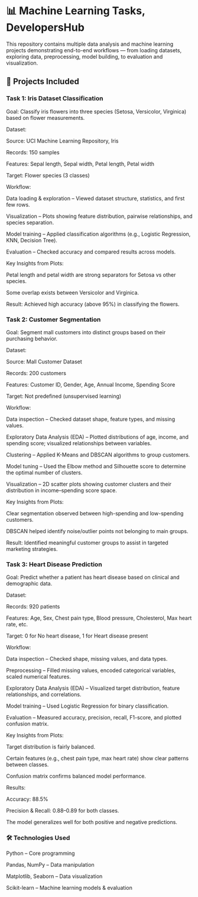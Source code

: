 # 📊 Machine Learning Tasks, DevelopersHub

This repository contains multiple data analysis and machine learning projects demonstrating end-to-end workflows — from loading datasets, exploring data, preprocessing, model building, to evaluation and visualization.

## 📁 Projects Included
### Task 1: Iris Dataset Classification

Goal: Classify iris flowers into three species (Setosa, Versicolor, Virginica) based on flower measurements.

Dataset:

Source: UCI Machine Learning Repository, Iris

Records: 150 samples

Features: Sepal length, Sepal width, Petal length, Petal width

Target: Flower species (3 classes)

Workflow:

Data loading & exploration – Viewed dataset structure, statistics, and first few rows.

Visualization – Plots showing feature distribution, pairwise relationships, and species separation.

Model training – Applied classification algorithms (e.g., Logistic Regression, KNN, Decision Tree).

Evaluation – Checked accuracy and compared results across models.

Key Insights from Plots:

Petal length and petal width are strong separators for Setosa vs other species.

Some overlap exists between Versicolor and Virginica.

Result:
Achieved high accuracy (above 95%) in classifying the flowers.

### Task 2: Customer Segmentation

Goal: Segment mall customers into distinct groups based on their purchasing behavior.

Dataset:

Source: Mall Customer Dataset

Records: 200 customers

Features: Customer ID, Gender, Age, Annual Income, Spending Score

Target: Not predefined (unsupervised learning)

Workflow:

Data inspection – Checked dataset shape, feature types, and missing values.

Exploratory Data Analysis (EDA) – Plotted distributions of age, income, and spending score; visualized relationships between variables.

Clustering – Applied K-Means and DBSCAN algorithms to group customers.

Model tuning – Used the Elbow method and Silhouette score to determine the optimal number of clusters.

Visualization – 2D scatter plots showing customer clusters and their distribution in income–spending score space.

Key Insights from Plots:

Clear segmentation observed between high-spending and low-spending customers.

DBSCAN helped identify noise/outlier points not belonging to main groups.

Result:
Identified meaningful customer groups to assist in targeted marketing strategies.

### Task 3: Heart Disease Prediction

Goal: Predict whether a patient has heart disease based on clinical and demographic data.

Dataset:

Records: 920 patients

Features: Age, Sex, Chest pain type, Blood pressure, Cholesterol, Max heart rate, etc.

Target: 0 for No heart disease, 1 for Heart disease present

Workflow:

Data inspection – Checked shape, missing values, and data types.

Preprocessing – Filled missing values, encoded categorical variables, scaled numerical features.

Exploratory Data Analysis (EDA) – Visualized target distribution, feature relationships, and correlations.

Model training – Used Logistic Regression for binary classification.

Evaluation – Measured accuracy, precision, recall, F1-score, and plotted confusion matrix.

Key Insights from Plots:

Target distribution is fairly balanced.

Certain features (e.g., chest pain type, max heart rate) show clear patterns between classes.

Confusion matrix confirms balanced model performance.

Results:

Accuracy: 88.5%

Precision & Recall: 0.88–0.89 for both classes.

The model generalizes well for both positive and negative predictions.

### 🛠 Technologies Used

Python – Core programming

Pandas, NumPy – Data manipulation

Matplotlib, Seaborn – Data visualization

Scikit-learn – Machine learning models & evaluation
